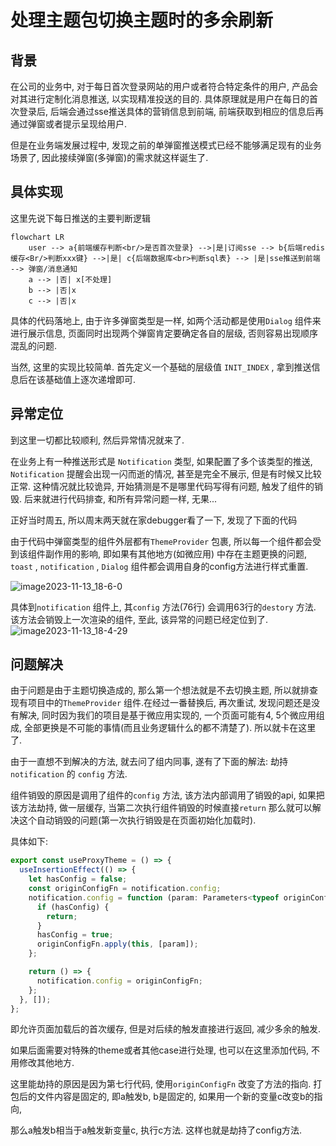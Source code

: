 # 处理主题包切换主题时的多余刷新

## 背景

在公司的业务中, 对于每日首次登录网站的用户或者符合特定条件的用户, 产品会对其进行定制化消息推送, 以实现精准投送的目的. 具体原理就是用户在每日的首次登录后, 后端会通过sse推送具体的营销信息到前端, 前端获取到相应的信息后再通过弹窗或者提示呈现给用户.

但是在业务端发展过程中, 发现之前的单弹窗推送模式已经不能够满足现有的业务场景了, 因此接续弹窗(多弹窗)的需求就这样诞生了.



## 具体实现

这里先说下每日推送的主要判断逻辑

```mermaid
flowchart LR
	user --> a{前端缓存判断<br/>是否首次登录} -->|是|订阅sse --> b{后端redis缓存<Br/>判断xxx键} -->|是| c{后端数据库<br>判断sql表} --> |是|sse推送到前端 --> 弹窗/消息通知
	a --> |否| x[不处理]
	b --> |否|x
	c --> |否|x
```

具体的代码落地上, 由于许多弹窗类型是一样, 如两个活动都是使用`Dialog` 组件来进行展示信息, 页面同时出现两个弹窗肯定要确定各自的层级, 否则容易出现顺序混乱的问题. 

当然, 这里的实现比较简单. 首先定义一个基础的层级值 `INIT_INDEX` , 拿到推送信息后在该基础值上逐次递增即可.



## 异常定位

到这里一切都比较顺利, 然后异常情况就来了.

在业务上有一种推送形式是 `Notification` 类型, 如果配置了多个该类型的推送, `Notification` 提醒会出现一闪而逝的情况, 甚至是完全不展示, 但是有时候又比较正常. 这种情况就比较诡异, 开始猜测是不是哪里代码写得有问题, 触发了组件的销毁. 后来就进行代码排查, 和所有异常问题一样, 无果...

正好当时周五, 所以周末两天就在家debugger看了一下, 发现了下面的代码

由于代码中弹窗类型的组件外层都有`ThemeProvider` 包裹, 所以每一个组件都会受到该组件副作用的影响, 即如果有其他地方(如微应用) 中存在主题更换的问题, `toast` , `notification` , `Dialog` 组件都会调用自身的config方法进行样式重置.

![image2023-11-13_18-6-0](https://cdn.jsdelivr.net/gh/scattter/blogweb/images/image2023-11-13_18-6-0.png)

具体到`notification` 组件上, 其`config` 方法(76行) 会调用63行的`destory` 方法. 该方法会销毁上一次渲染的组件, 至此, 该异常的问题已经定位到了.![image2023-11-13_18-4-29](https://cdn.jsdelivr.net/gh/scattter/blogweb/images/image2023-11-13_18-4-29.png)



## 问题解决

由于问题是由于主题切换造成的, 那么第一个想法就是不去切换主题, 所以就排查现有项目中的`ThemeProvider` 组件.在经过一番替换后, 再次重试, 发现问题还是没有解决, 同时因为我们的项目是基于微应用实现的, 一个页面可能有4, 5个微应用组成, 全部更换是不可能的事情(而且业务逻辑什么的都不清楚了). 所以就卡在这里了.

由于一直想不到解决的方法, 就去问了组内同事, 遂有了下面的解法: 劫持`notification` 的 `config` 方法.

组件销毁的原因是调用了组件的`config` 方法, 该方法内部调用了销毁的api, 如果把该方法劫持, 做一层缓存, 当第二次执行组件销毁的时候直接`return` 那么就可以解决这个自动销毁的问题(第一次执行销毁是在页面初始化加载时). 

具体如下:

```typescript
export const useProxyTheme = () => {
  useInsertionEffect(() => {
    let hasConfig = false;
    const originConfigFn = notification.config;
    notification.config = function (param: Parameters<typeof originConfigFn>[0]) {
      if (hasConfig) {
        return;
      }
      hasConfig = true;
      originConfigFn.apply(this, [param]);
    };

    return () => {
      notification.config = originConfigFn;
    };
  }, []);
};
```

即允许页面加载后的首次缓存, 但是对后续的触发直接进行返回, 减少多余的触发.

如果后面需要对特殊的theme或者其他case进行处理, 也可以在这里添加代码, 不用修改其他地方.



这里能劫持的原因是因为第七行代码, 使用`originConfigFn` 改变了方法的指向. 打包后的文件内容是固定的, 即a触发b, b是固定的, 如果用一个新的变量c改变b的指向, 

那么a触发b相当于a触发新变量c, 执行c方法. 这样也就是劫持了config方法.

